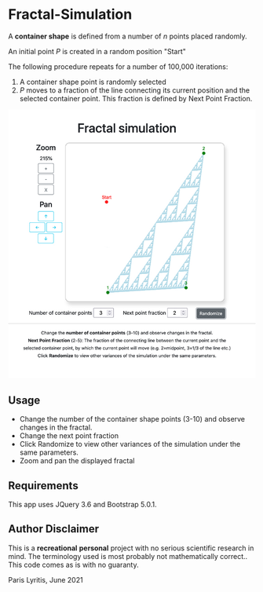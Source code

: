 # Fractal-Simulation
A **container shape** is defined from a number of *n* points placed randomly.

An initial point *P* is created in a random position "Start"

The following procedure repeats for a number of 100,000 iterations:
1. A container shape point is randomly selected
2. *P* moves to a fraction of the line connecting its current position and the selected container point. This fraction is defined by Next Point Fraction.

![Screen shot](https://github.com/parisl69/Fractal-Simulation/blob/master/screenshot/screenshot_new1.jpg)

## Usage
- Change the number of the container shape points (3-10) and observe changes in the fractal.
- Change the next point fraction
- Click Randomize to view other variances of the simulation under the same parameters.
- Zoom and pan the displayed fractal

## Requirements
This app uses JQuery 3.6 and Bootstrap 5.0.1.

## Author Disclaimer
This is a **recreational** **personal** project with no serious scientific research in mind.
The terminology used is most probably not mathematically correct..
This code comes as is with no guaranty.

Paris Lyritis, June 2021